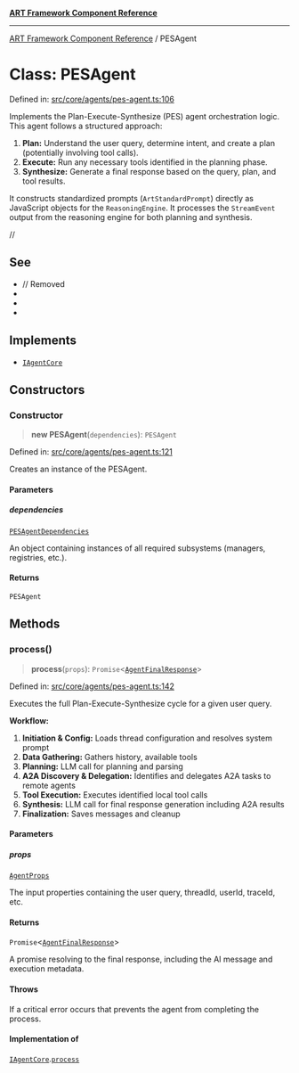 [**ART Framework Component Reference**](../README.md)

***

[ART Framework Component Reference](../README.md) / PESAgent

# Class: PESAgent

Defined in: [src/core/agents/pes-agent.ts:106](https://github.com/hashangit/ART/blob/fe46dfaaacd3f198d9540925c3184fcab0f9c813/src/core/agents/pes-agent.ts#L106)

Implements the Plan-Execute-Synthesize (PES) agent orchestration logic.
This agent follows a structured approach:
1.  **Plan:** Understand the user query, determine intent, and create a plan (potentially involving tool calls).
2.  **Execute:** Run any necessary tools identified in the planning phase.
3.  **Synthesize:** Generate a final response based on the query, plan, and tool results.

It constructs standardized prompts (`ArtStandardPrompt`) directly as JavaScript objects
for the `ReasoningEngine`. It processes the `StreamEvent` output from the reasoning engine for both planning and synthesis.

//

## See

 - // Removed
 - 
 - 
 - 

## Implements

- [`IAgentCore`](../interfaces/IAgentCore.md)

## Constructors

### Constructor

> **new PESAgent**(`dependencies`): `PESAgent`

Defined in: [src/core/agents/pes-agent.ts:121](https://github.com/hashangit/ART/blob/fe46dfaaacd3f198d9540925c3184fcab0f9c813/src/core/agents/pes-agent.ts#L121)

Creates an instance of the PESAgent.

#### Parameters

##### dependencies

[`PESAgentDependencies`](../interfaces/PESAgentDependencies.md)

An object containing instances of all required subsystems (managers, registries, etc.).

#### Returns

`PESAgent`

## Methods

### process()

> **process**(`props`): `Promise`\<[`AgentFinalResponse`](../interfaces/AgentFinalResponse.md)\>

Defined in: [src/core/agents/pes-agent.ts:142](https://github.com/hashangit/ART/blob/fe46dfaaacd3f198d9540925c3184fcab0f9c813/src/core/agents/pes-agent.ts#L142)

Executes the full Plan-Execute-Synthesize cycle for a given user query.

**Workflow:**
1.  **Initiation & Config:** Loads thread configuration and resolves system prompt
2.  **Data Gathering:** Gathers history, available tools
3.  **Planning:** LLM call for planning and parsing
4.  **A2A Discovery & Delegation:** Identifies and delegates A2A tasks to remote agents
5.  **Tool Execution:** Executes identified local tool calls
6.  **Synthesis:** LLM call for final response generation including A2A results
7.  **Finalization:** Saves messages and cleanup

#### Parameters

##### props

[`AgentProps`](../interfaces/AgentProps.md)

The input properties containing the user query, threadId, userId, traceId, etc.

#### Returns

`Promise`\<[`AgentFinalResponse`](../interfaces/AgentFinalResponse.md)\>

A promise resolving to the final response, including the AI message and execution metadata.

#### Throws

If a critical error occurs that prevents the agent from completing the process.

#### Implementation of

[`IAgentCore`](../interfaces/IAgentCore.md).[`process`](../interfaces/IAgentCore.md#process)
